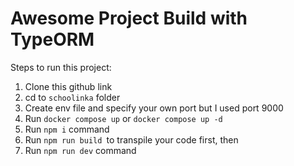 # Awesome Project Build with TypeORM

Steps to run this project:
1. Clone this github link
2. cd to `schoolinka` folder
3. Create env file and specify your own port but I used port 9000
4. Run `docker compose up` or `docker compose up -d`
5. Run `npm i` command
6. Run `npm run build `to transpile your code first, then
3. Run `npm run dev` command
